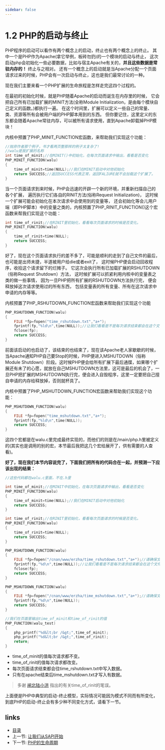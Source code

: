 ```yaml
---
sidebar: false
---
```


# 1.2 PHP的启动与终止

PHP程序的启动可以看作有两个概念上的启动，终止也有两个概念上的终止。
其中一个是PHP作为Apache(拿它举例，板砖勿扔)的一个模块的启动与终止，
这次启动php会初始化一些必要数据，比如与宿主Apache有关的，**并且这些数据是常驻内存的！**
终止与之相对。
还有一个概念上的启动就是当Apache分配一个页面请求过来的时候，PHP会有一次启动与终止，这也是我们最常讨论的一种。

现在我们主要来看一个PHP扩展的生命旅程是怎样走完这四个过程的。

在最初的初始化时候，就是PHP随着Apache的启动而诞生在内存里的时候，
它会把自己所有已加载扩展的MINIT方法(全称Module Initialization，是由每个模块自己定义的函数。)都执行一遍。
在这个时间里，扩展可以定义一些自己的常量、类、资源等所有会被用户端的PHP脚本用到的东西。
但你要记住，这里定义的东东都会随着Apache常驻内存，可以被所有请求使用，直到Apache卸载掉PHP模块！

内核中预置了PHP_MINIT_FUNCTION宏函数，来帮助我们实现这个功能：

```c
//抛弃作者那个例子，书才看两页整那样的例子太复杂了!
//walu是我扩展的名称
int time_of_minit;//在MINIT()中初始化，在每次页面请求中输出，看看是否变化
PHP_MINIT_FUNCTION(walu)
{
	time_of_minit=time(NULL);//我们在MINIT启动中对他初始化
	return SUCCESS;//返回SUCCESS代表正常，返回FALIURE就不会加载这个扩展了。
}

```

当一个页面请求到来时候，PHP会迅速的开辟一个新的环境，并重新扫描自己的各个扩展，
遍历执行它们各自的RINIT方法(俗称Request Initialization)，
这时候一个扩展可能会初始化在本次请求中会使用到的变量等，
还会初始化等会儿用户端（即PHP脚本）中的变量之类的，内核预置了PHP_RINIT_FUNCTION()这个宏函数来帮我们实现这个功能：

```c
int time_of_rinit;//在RINIT里初始化，看看每次页面请求的时候是否变化。
PHP_RINIT_FUNCTION(walu)
{
	time_of_rinit=time(NULL);
	return SUCCESS;
}

```

好了，现在这个页面请求执行的差不多了，可能是顺利的走到了自己文件的最后，
也可能是出师未捷，半道被用户给die或者exit了，
这时候PHP便会启动回收程序，收拾这个请求留下的烂摊子。
它这次会执行所有已加载扩展的RSHUTDOWN（俗称Request Shutdown）方法，
这时候扩展可以抓紧利用内核中的变量表之类的做一些事情，
因为一旦PHP把所有扩展的RSHUTDOWN方法执行完，
便会释放掉这次请求使用过的所有东西，
包括变量表的所有变量、所有在这次请求中申请的内存等等。

内核预置了PHP_RSHUTDOWN_FUNCTION宏函数来帮助我们实现这个功能

```c
PHP_RSHUTDOWN_FUNCTION(walu)
{
	FILE *fp=fopen("time_rshutdown.txt","a+");
	fprintf(fp,"%ld\n",time(NULL));//让我们看看是不是每次请求结束都会在这个文件里追加数据
	fclose(fp);
	return SUCCESS;
}

```
前面该启动的也启动了，该结束的也结束了，现在该Apache老人家歇歇的时候，当Apache通知PHP自己要Stop的时候，PHP便进入MSHUTDOWN（俗称Module Shutdown）阶段。这时候PHP便会给所有扩展下最后通牒，如果哪个扩展还有未了的心愿，就放在自己MSHUTDOWN方法里，这可是最后的机会了，一旦PHP把扩展的MSHUTDOWN执行完，便会进入自毁程序，这里一定要把自己擅自申请的内存给释放掉，否则就杯具了。

内核中预置了PHP_MSHUTDOWN_FUNCTION宏函数来帮助我们实现这个功能：

```c
PHP_MSHUTDOWN_FUNCTION(walu)
{
	FILE *fp=fopen("time_mshutdown.txt","a+");
	fprintf(fp,"%ld\n",time(NULL));
	return SUCCESS;
}

```
这四个宏都是在walu.c里完成最终实现的，而他们的则是在/main/php.h里被定义的(其实也是调用的别的宏，本节最后我把这几个宏给展开了，供有需要的人查看)。

**好了，现在我们本节内容说完了，下面我们把所有的代码合在一起，并预测一下应该出现的结果：**
```c
//这些代码都在walu.c里面，不在.h里

int time_of_minit;//在MINIT中初始化，在每次页面请求中输出，看看是否变化
PHP_MINIT_FUNCTION(walu)
{
	time_of_minit=time(NULL);//我们在MINIT启动中对他初始化
	return SUCCESS;
}

int time_of_rinit;//在RINIT里初始化，看看每次页面请求的时候是否变化。
PHP_RINIT_FUNCTION(walu)
{
	time_of_rinit=time(NULL);
	return SUCCESS;
}

PHP_RSHUTDOWN_FUNCTION(walu)
{
	FILE *fp=fopen("/cnan/www/erzha/time_rshutdown.txt","a+");//请确保文件可写，否则apache会莫名崩溃
	fprintf(fp,"%d\n",time(NULL));//让我们看看是不是每次请求结束都会在这个文件里追加数据
	fclose(fp);
	return SUCCESS;
}

PHP_MSHUTDOWN_FUNCTION(walu)
{
	FILE *fp=fopen("/cnan/www/erzha/time_mshutdown.txt","a+");//请确保文件可写，否则apache会莫名崩溃
	fprintf(fp,"%d\n",time(NULL));
	return SUCCESS;
}

//我们在页面里输出time_of_minit和time_of_rinit的值
PHP_FUNCTION(walu_test)
{
	php_printf("%d&lt;br /&gt;",time_of_minit);
	php_printf("%d&lt;br /&gt;",time_of_rinit);
	return;
}


```

 * time_of_minit的值每次请求都不变。
 * time_of_rinit的值每次请求都改变。
 * 每次页面请求结束都会往time_rshutdown.txt中写入数据。
 * 只有在apache结束后time_mshutdown.txt才写入有数据。

> 多谢 [闸北陆小洪](http://weibo.com/showz) 指出的有关time_of_rinit的笔误。

上面便是PHP中典型的启动-终止模型，实际情况可能因为模式不同而有所变化，
到底PHP的启动-终止会有多少种不同变化方式，请看下一节。


## links
   * [目录](<preface.md>)
   * 上一节: [让我们从SAPI开始](<1.1.md>)
   * 下一节: [PHP的生命周期](<1.3.md>)

